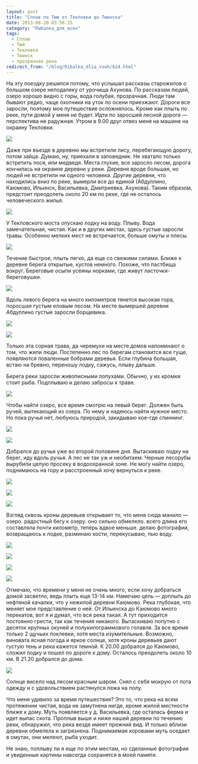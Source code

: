 ```yaml
---
layout: post
title: "Сплав по Тюю от Текловки до Тюинска"
date: 2013-08-20 03:56:15
category: "Рыбалка_для_всех"
tags:
  - Сплав
  - Тюй
  - Текловка
  - Тюинск
  - прозрачная река
redirect_from: "/blog/Ribalka_dlia_vseh/624.html"
---
```

На эту поездку решился потому, что услышал рассказы старожилов о большом
озере неподалеку от урочища Ахунова. По рассказам людей, озеро хорошо
видно с горы, вода голубая, прозрачная. Люди там бывают редко, чаще
охотники на уток по осени приезжают. Дороги все заросли, поэтому мое
путешествие осложнялось. Кроме как плыть по реке, пути домой у меня не
будет. Идти по заросшей лесной дороге — перспектива не радужная. Утром в
9.00 друг отвез меня на машине на окраину Текловки.

![](http://fishingguru.ru/uploads/images/00/00/01/2013/08/19/2778b4.jpg)

Даже при въезде в деревню мы встретили лису, перебегающую дорогу, потом
зайца. Думаю, ну, приехали в заповедник. Не хватало только встретить
лося, или медведя. Места глухие, все заросло лесом, дорога кончилась на
окраине деревни у реки. Деревня вроде большая, но людей не встретили ни
одного человека. Другие деревни, что находились вниз по реке, вымерли
все до единой (Абдуллино, Каюмово, Ильинск, Васильевка, Дмитриевка,
Ахунова). Таким образом, предстоит преодолеть около 20 км по реке, где
не осталось человеческого жилья.

![](http://fishingguru.ru/uploads/images/00/00/01/2013/08/19/b7195e.jpg)

У Текловского моста опускаю лодку на воду. Плыву. Вода замечательная,
чистая. Как и в других местах, здесь густые заросли травы. Особенно
мелких мест не встречается, больше омуты и плесы.

![](http://fishingguru.ru/uploads/images/00/00/01/2013/08/19/a45943.jpg)

Течение быстрое, плыть легко, да еще со свежими силами. Ближе к деревне
берега открытые, кустов немного. Похоже, что пастбища вокруг. Береговые
осыпи усеяны норками, где живут ласточки-береговушки.

![](http://fishingguru.ru/uploads/images/00/00/01/2013/08/19/84415d.jpg)

Вдоль левого берега на много километров тянется высокая гора, поросшая
густым еловым лесом. На месте вымершей деревни Абдуллино густые заросли
борщевика.

![](http://fishingguru.ru/uploads/images/00/00/01/2013/08/19/a2dcd2.jpg)

![](http://fishingguru.ru/uploads/images/00/00/01/2013/08/19/a60d48.jpg)

Только эта сорная трава, да черемухи на месте домов напоминают о том,
что жили люди. Постепенно лес по берегам становится все гуще, появляются
поваленные бобрами деревья. Если глубина большая, встаю на бревно,
переношу лодку, сажусь, плыву дальше.

Берега реки заросли живописными лопухами. Обычно, у их кромки стоит
рыба. Подплываю и делаю забросы к траве.

![](http://fishingguru.ru/uploads/images/00/00/01/2013/08/19/dbc3b5.jpg)

Чтобы найти озеро, все время смотрю на левый берег. Должен быть ручей,
вытекающий из озера. По нему и надеюсь найти нужное место. Но пока ручья
нет, любуюсь природой, закидываю кое-где спиннинг.

![](http://fishingguru.ru/uploads/images/00/00/01/2013/08/19/81b909.jpg)

![](http://fishingguru.ru/uploads/images/00/00/01/2013/08/19/28e1fe.jpg)

Добрался до ручья уже во второй половине дня. Вытаскиваю лодку на берег,
иду вдоль ручья. А лес не так уж и необитаем. Черные лесорубы вырубили
целую просеку в водоохранной зоне. Не могу найти озеро, поднимаюсь на
гору и расстроенный хочу вернуться к реке.

![](http://fishingguru.ru/uploads/images/00/00/01/2013/08/19/13d39d.jpg)

![](http://fishingguru.ru/uploads/images/00/00/01/2013/08/19/5e0526.jpg)

![](http://fishingguru.ru/uploads/images/00/00/01/2013/08/19/db0210.jpg)

Взгляд сквозь кроны деревьев открывает то, что меня сюда манило — озеро.
радостный бегу к озеру. оно сильно обмелело. всего длина его составляла
почти километр, теперь вдвое меньше. делаю фотографии, возвращаюсь к
лодке, разминаю кости, перекусываю, пью воду.

![](http://fishingguru.ru/uploads/images/00/00/01/2013/08/19/7ccf39.jpg)

![](http://fishingguru.ru/uploads/images/00/00/01/2013/08/19/221e13.jpg)

![](http://fishingguru.ru/uploads/images/00/00/01/2013/08/19/641a78.jpg)

![](http://fishingguru.ru/uploads/images/00/00/01/2013/08/19/b66fbf.jpg)

Отмечаю, что времени у меня не очень много, если хочу добраться домой
засветло, ведь плыть еще 13-14 км. Намечаю цель — доплыть до нефтяной
качалки, что у нежилой деревни Каюмово. Река глубокая, что меняет мое
представление о ней. От Ильинска до Каюмово много перекатов, вот я и
думал, что вся река такая. А тут приходится постоянно грести, так как
течения никакого. Вытаскиваю попутно с десяток крупных окуней и
полукилограммового голавля. За все время только 2 щучьих поклевки, хотя
места изумительные. Возможно, виновата ясная погода и яркое солнце, хотя
кроны деревьев дают густую тень и река кажется темной. К 20.00 добрался
до Каюмово, сложил лодку и пошел по дороге к дому. Осталось преодолеть
около 10 км. В 21.20 добрался до дома.

![](http://fishingguru.ru/uploads/images/00/00/01/2013/08/19/827035.jpg)

Солнце висело над лесом красным шаром. Снял с себя мокрую от пота одежду
и с удовольствием растянулся лежа на полу.

Что меня удивило за время путешествия? Это то, что река на всем
протяжении чистая, вода не замутнена нигде, кроме жилой местности ближе
к дому. Муть появляется у д. Васильевка, где осталась ферма и идет выпас
скота. Проплыв выше и ниже нашей деревни по течению реки, обнаружил, что
река везде имеет прежний вид. И только вблизи деревни обмелела и
загрязнена. Поднимаемая коровами муть оседает в омутах, они мелеют, рыба
уходит.

Не знаю, поплыву ли я еще по этим местам, но сделанные фотографии и
увиденные картины навсегда сохранятся в моей памяти.
